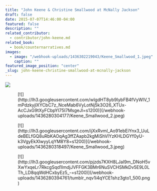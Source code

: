 ```yaml
---
title: "John Keene & Christine Smallwood at McNally Jackson"
draft: false
date: 2015-07-07T14:46:00-04:00
featured: false
description: ""
related_contributor:
  - contributor/john-keene.md
related_book:
  - book/counternarratives.md
images:
  - image: "/webhook-uploads/1436302219043/Keene_Smallwood_1.jpeg"
    caption: ""
featured_image_position: "center"
_slug: john-keene-christine-smallwood-at-mcnally-jackson
---
```


[![](http://lh3.googleusercontent.com/3IXlijIX1A3kQ4Ju7gXeDGYTNnaxpKwy7cmofL3DuMKCD3m6L3rXhyJQ1hZb76u0L-m2r7lFWn9rgJuPLbn1kfgbhHSA=s1200)](/webhook-uploads/1436280291534/Keene_Smallwood_1.jpeg)

<figure data-type="image">[![](http://lh3.googleusercontent.com/wlgdHT8yb9IybFB4fVyWlV_1mPdzkyjlXYCbC7z_NceMab6VyLotNj5k3O26_XTUx-AcCJxG9tXyFCbpYI75I7MsgeJl=s1200)](/webhook-uploads/1436280304177/Keene_Smallwood_2.jpeg)</figure>

<figure data-type="image">[![](http://lh3.googleusercontent.com/ijXxRvml_Ao91ebEiYnx3_UuLdeBELfGQ8uRbKAOqAg3ffZAapb2kgMiShVlYzKHLDGYf0yU-k3VgyEkXIwyyLqYM8Y8=s1200)](/webhook-uploads/1436280318497/Keene_Smallwood_3.jpeg)</figure>

<figure data-type="image">[![](http://lh3.googleusercontent.com/pjzds7KXH8LJaI9m_DNoH5vXwYxqeLr7RkcgSqd1ImdjJVFFGK3BMr6NuSVCHSMkDv5E9L0LTh_LD8qqWdHCxbyEz5_-=s1200)](/webhook-uploads/1436280394761/tumblr_nqv1i4qYCE1shz3gto1_500.png)</figure>

